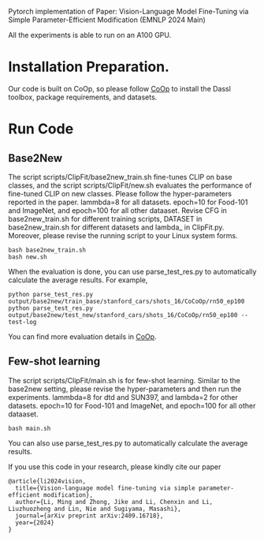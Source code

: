Pytorch implementation of Paper: Vision-Language Model Fine-Tuning via Simple Parameter-Efficient Modification (EMNLP 2024 Main)

All the experiments is able to run on an A100 GPU.

# Installation Preparation. 
Our code is built on CoOp, so please follow [CoOp](https://github.com/KaiyangZhou/CoOp) to install the Dassl toolbox, package requirements, and datasets. 

# Run Code
## Base2New
The script scripts/ClipFit/base2new_train.sh fine-tunes CLIP on base classes, and the script scripts/ClipFit/new.sh evaluates the performance of fine-tuned CLIP on new classes. Please follow the hyper-parameters reported in the paper. lammbda=8 for all datasets. epoch=10 for Food-101 and ImageNet, and epoch=100 for all other dataaset. Revise CFG in base2new_train.sh for different training scripts, DATASET in base2new_train.sh for different datasets and lambda_ in ClipFit.py. Moreover, please revise the running script to your Linux system forms. 
```
bash base2new_train.sh 
bash new.sh 
```
When the evaluation is done, you can use parse_test_res.py to automatically calculate the average results. 
For example,
```
python parse_test_res.py output/base2new/train_base/stanford_cars/shots_16/CoCoOp/rn50_ep100
python parse_test_res.py output/base2new/test_new/stanford_cars/shots_16/CoCoOp/rn50_ep100 --test-log
```
You can find more evaluation details in [CoOp](https://github.com/KaiyangZhou/CoOp).
## Few-shot learning
The script scripts/ClipFit/main.sh is for few-shot learning. Similar to the base2new setting, please revise the hyper-parameters and then run the experiments. lammbda=8 for dtd and SUN397, and lambda=2 for other datasets. epoch=10 for Food-101 and ImageNet, and epoch=100 for all other dataaset.
```
bash main.sh 
```
You can also use parse_test_res.py to automatically calculate the average results. 


If you use this code in your research, please kindly cite our paper
```
@article{li2024vision,
  title={Vision-language model fine-tuning via simple parameter-efficient modification},
  author={Li, Ming and Zhong, Jike and Li, Chenxin and Li, Liuzhuozheng and Lin, Nie and Sugiyama, Masashi},
  journal={arXiv preprint arXiv:2409.16718},
  year={2024}
}
```
